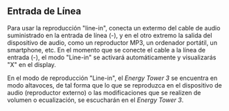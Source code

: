 ## Entrada de Línea

Para usar la reproducción "line-in", conecta un extermo del cable de audio suministrado en la entrada de línea (-), y en el otro extremo la salida del dispositivo de audio, como un reproductor MP3, un ordenador portátil, un smartphone, etc. En el momento que se conecte el cable a la línea de entrada (-), el modo "Line-in" se activará automáticamente y visualizarás "X" en el display.

En el modo de reproducción "Line-in", el *Energy Tower 3* se encuentra en modo altavoces, de tal forma que lo que se reproduzca en el dispositivo de audio (reproductor externo) o las modificaciones que se realizen de volumen o ecualización, se escucharán en el *Energy Tower 3*.
